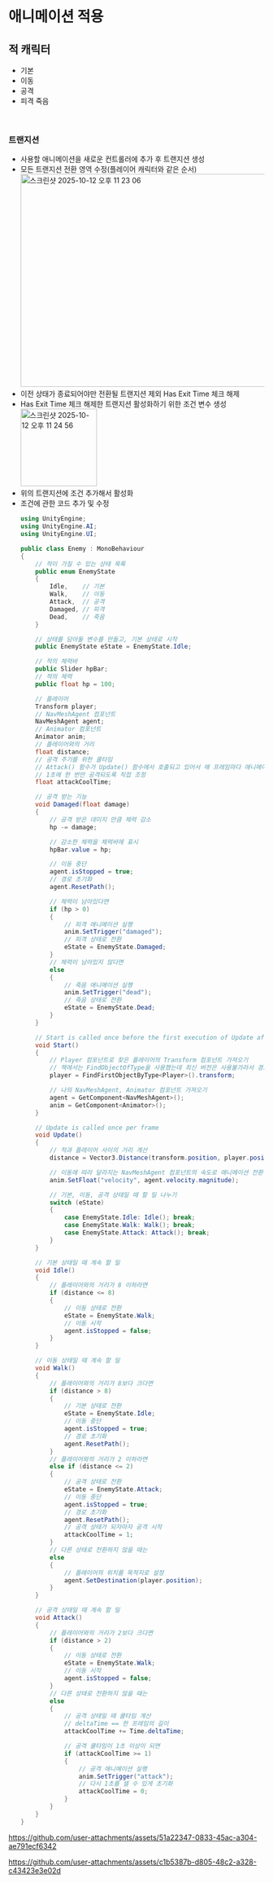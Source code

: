 # 애니메이션 적용

## 적 캐릭터

- 기본
- 이동
- 공격
- 피격 죽음

<br>

### 트랜지션

- 사용할 애니메이션을 새로운 컨트롤러에 추가 후 트랜지션 생성
- 모든 트랜지션 전환 영역 수정(플레이어 캐릭터와 같은 순서)  
  <img width="749" height="418" alt="스크린샷 2025-10-12 오후 11 23 06" src="https://github.com/user-attachments/assets/ee746135-996a-436d-92f6-ee48847466bb" />
- 이전 상태가 종료되어야만 전환될 트랜지션 제외 Has Exit Time 체크 해제
- Has Exit Time 체크 해제한 트랜지션 활성화하기 위한 조건 변수 생성  
  <img width="150" height="152" alt="스크린샷 2025-10-12 오후 11 24 56" src="https://github.com/user-attachments/assets/ea3523cf-88a1-45a9-855b-d5e39e4ce853" />
- 위의 트랜지션에 조건 추가해서 활성화
- 조건에 관한 코드 추가 및 수정
  ```C#
  using UnityEngine;
  using UnityEngine.AI;
  using UnityEngine.UI;
  
  public class Enemy : MonoBehaviour
  {
      // 적이 가질 수 있는 상태 목록
      public enum EnemyState
      {
          Idle,    // 기본
          Walk,    // 이동
          Attack,  // 공격
          Damaged, // 피격
          Dead,    // 죽음
      }
  
      // 상태를 담아둘 변수를 만들고, 기본 상태로 시작
      public EnemyState eState = EnemyState.Idle;
  
      // 적의 체력바
      public Slider hpBar;
      // 적의 체력
      public float hp = 100;
  
      // 플레이어
      Transform player;
      // NavMeshAgent 컴포넌트
      NavMeshAgent agent;
      // Animator 컴포넌트
      Animator anim;
      // 플레이어와의 거리
      float distance;
      // 공격 주기를 위한 쿨타임
      // Attack() 함수가 Update() 함수에서 호출되고 있어서 매 프레임마다 애니메이션이 실행됨
      // 1초에 한 번만 공격되도록 직접 조정
      float attackCoolTime;
  
      // 공격 받는 기능
      void Damaged(float damage)
      {
          // 공격 받은 데미지 만큼 체력 감소
          hp -= damage;
  
          // 감소한 체력을 체력바에 표시
          hpBar.value = hp;
  
          // 이동 중단
          agent.isStopped = true;
          // 경로 초기화
          agent.ResetPath();
  
          // 체력이 남아있다면
          if (hp > 0)
          {
              // 피격 애니메이션 실행
              anim.SetTrigger("damaged");
              // 피격 상태로 전환
              eState = EnemyState.Damaged;
          }
          // 체력이 남아있지 않다면
          else
          {
              // 죽음 애니메이션 실행
              anim.SetTrigger("dead");
              // 죽음 상태로 전환
              eState = EnemyState.Dead;
          }
      }
  
      // Start is called once before the first execution of Update after the MonoBehaviour is created
      void Start()
      {
          // Player 컴포넌트로 찾은 플레이어의 Transform 컴포넌트 가져오기
          // 책에서는 FindObjectOfType을 사용했는데 최신 버전은 사용불가라서 경고 뜨기에 경고에 나온 다른 함수로 대체
          player = FindFirstObjectByType<Player>().transform;
  
          // 나의 NavMeshAgent, Animator 컴포넌트 가져오기
          agent = GetComponent<NavMeshAgent>();
          anim = GetComponent<Animator>();
      }
  
      // Update is called once per frame
      void Update()
      {
          // 적과 플레이어 사이의 거리 계산
          distance = Vector3.Distance(transform.position, player.position);
  
          // 이동에 따라 달라지는 NavMeshAgent 컴포넌트의 속도로 애니메이션 전환
          anim.SetFloat("velocity", agent.velocity.magnitude);
  
          // 기본, 이동, 공격 상태일 때 할 일 나누기
          switch (eState)
          {
              case EnemyState.Idle: Idle(); break;
              case EnemyState.Walk: Walk(); break;
              case EnemyState.Attack: Attack(); break;
          }
      }
  
      // 기본 상태일 때 계속 할 일
      void Idle()
      {
          // 플레이어와의 거리가 8 이하라면
          if (distance <= 8)
          {
              // 이동 상태로 전환
              eState = EnemyState.Walk;
              // 이동 시작
              agent.isStopped = false;
          }
      }
  
      // 이동 상태일 때 계속 할 일
      void Walk()
      {
          // 플레이어와의 거리가 8보다 크다면
          if (distance > 8)
          {
              // 기본 상태로 전환
              eState = EnemyState.Idle;
              // 이동 중단
              agent.isStopped = true;
              // 경로 초기화
              agent.ResetPath();
          }
          // 플레이어와의 거리가 2 이하라면
          else if (distance <= 2)
          {
              // 공격 상태로 전환
              eState = EnemyState.Attack;
              // 이동 중단
              agent.isStopped = true;
              // 경로 초기화
              agent.ResetPath();
              // 공격 상태가 되자마자 공격 시작
              attackCoolTime = 1;
          }
          // 다른 상태로 전환하지 않을 때는
          else
          {
              // 플레이어의 위치를 목적지로 설정
              agent.SetDestination(player.position);
          }
      }
  
      // 공격 상태일 때 계속 할 일
      void Attack()
      {
          // 플레이어와의 거리가 2보다 크다면
          if (distance > 2)
          {
              // 이동 상태로 전환
              eState = EnemyState.Walk;
              // 이동 시작
              agent.isStopped = false;
          }
          // 다른 상태로 전환하지 않을 때는
          else
          {
              // 공격 상태일 때 쿨타임 계산
              // deltaTime == 한 프레임의 길이
              attackCoolTime += Time.deltaTime;
  
              // 공격 쿨타임이 1초 이상이 되면
              if (attackCoolTime >= 1)
              {
                  // 공격 애니메이션 실행
                  anim.SetTrigger("attack");
                  // 다시 1초를 셀 수 있게 초기화
                  attackCoolTime = 0;
              }
          }
      }
  }
  ```



https://github.com/user-attachments/assets/51a22347-0833-45ac-a304-ae791ecf6342



https://github.com/user-attachments/assets/c1b5387b-d805-48c2-a328-c43423e3e02d



  
